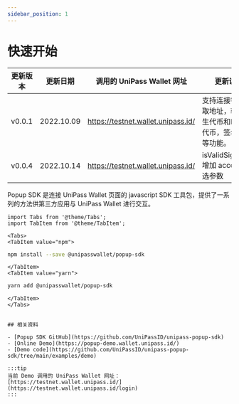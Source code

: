 ```yaml
---
sidebar_position: 1
---
```


# 快速开始

| 更新版本 | 更新日期 | 调用的 UniPass Wallet 网址 | 更新说明 |
| --- | --- | --- | --- |
| v0.0.1 | 2022.10.09 | https://testnet.wallet.unipass.id/ | 支持连接钱包获取地址，转账原生代币和ERC20代币，签名/验签等功能。 |
| v0.0.4 | 2022.10.14 | https://testnet.wallet.unipass.id/ | isValidSignature 增加 account 可选参数 |

Popup SDK 是连接 UniPass Wallet 页面的 javascript SDK 工具包，提供了一系列的方法供第三方应用与 UniPass Wallet 进行交互。

```mdx-code-block
import Tabs from '@theme/Tabs';
import TabItem from '@theme/TabItem';
```

```mdx-code-block
<Tabs>
<TabItem value="npm">
```

```bash
npm install --save @unipasswallet/popup-sdk
```

```mdx-code-block
</TabItem>
<TabItem value="yarn">
```

```bash
yarn add @unipasswallet/popup-sdk
```

```mdx-code-block
</TabItem>
</Tabs>


## 相关资料

- [Popup SDK GitHub](https://github.com/UniPassID/unipass-popup-sdk)
- [Online Demo](https://popup-demo.wallet.unipass.id/)
- [Demo code](https://github.com/UniPassID/unipass-popup-sdk/tree/main/examples/demo)

:::tip
当前 Demo 调用的 UniPass Wallet 网址：[https://testnet.wallet.unipass.id/](https://testnet.wallet.unipass.id/login)
:::
